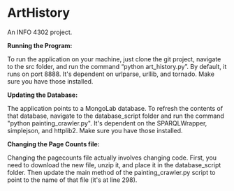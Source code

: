 ArtHistory
==========
An INFO 4302 project.

<b>Running the Program:</b>

To run the application on your machine, just clone the git project, navigate to the src folder, and run the command “python art_history.py”. By default, it runs on port 8888.
It's dependent on urlparse, urllib, and tornado. Make sure you have those installed.

<b>Updating the Database:</b>

The application points to a MongoLab database. To refresh the contents of that database, navigate to the database_script folder and run the command "python painting_crawler.py".
It's dependent on the SPARQLWrapper, simplejson, and httplib2. Make sure you have those installed.

<b>Changing the Page Counts file:</b>

Changing the pagecounts file actually involves changing code. First, you need to download the new file, unzip it, and place it in the database_script folder. Then update the main method of the painting_crawler.py script to point to the name of that file (it's at line 298). 
